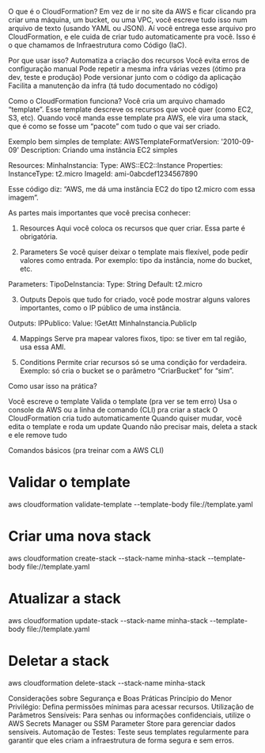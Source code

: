 O que é o CloudFormation?
Em vez de ir no site da AWS e ficar clicando pra criar uma máquina, um bucket, ou uma VPC, você escreve tudo isso num arquivo de texto (usando YAML ou JSON). Aí você entrega esse arquivo pro CloudFormation, e ele cuida de criar tudo automaticamente pra você.
Isso é o que chamamos de Infraestrutura como Código (IaC).

Por que usar isso?
Automatiza a criação dos recursos
Você evita erros de configuração manual
Pode repetir a mesma infra várias vezes (ótimo pra dev, teste e produção)
Pode versionar junto com o código da aplicação
Facilita a manutenção da infra (tá tudo documentado no código)

Como o CloudFormation funciona?
Você cria um arquivo chamado “template”. Esse template descreve os recursos que você quer (como EC2, S3, etc). Quando você manda esse template pra AWS, ele vira uma stack, que é como se fosse um “pacote” com tudo o que vai ser criado.

Exemplo bem simples de template:
AWSTemplateFormatVersion: '2010-09-09'
Description: Criando uma instância EC2 simples

Resources:
  MinhaInstancia:
    Type: AWS::EC2::Instance
    Properties:
      InstanceType: t2.micro
      ImageId: ami-0abcdef1234567890


Esse código diz: “AWS, me dá uma instância EC2 do tipo t2.micro com essa imagem”.

As partes mais importantes que você precisa conhecer:
1. Resources
Aqui você coloca os recursos que quer criar. Essa parte é obrigatória.

2. Parameters
Se você quiser deixar o template mais flexível, pode pedir valores como entrada. Por exemplo: tipo da instância, nome do bucket, etc.

Parameters:
  TipoDeInstancia:
    Type: String
    Default: t2.micro

3. Outputs
Depois que tudo for criado, você pode mostrar alguns valores importantes, como o IP público de uma instância.

Outputs:
  IPPublico:
    Value: !GetAtt MinhaInstancia.PublicIp

4. Mappings
Serve pra mapear valores fixos, tipo: se tiver em tal região, usa essa AMI.

5. Conditions
Permite criar recursos só se uma condição for verdadeira. Exemplo: só cria o bucket se o parâmetro “CriarBucket” for “sim”.

Como usar isso na prática?

Você escreve o template
Valida o template (pra ver se tem erro)
Usa o console da AWS ou a linha de comando (CLI) pra criar a stack
O CloudFormation cria tudo automaticamente
Quando quiser mudar, você edita o template e roda um update
Quando não precisar mais, deleta a stack e ele remove tudo

Comandos básicos (pra treinar com a AWS CLI)
# Validar o template
aws cloudformation validate-template --template-body file://template.yaml

# Criar uma nova stack
aws cloudformation create-stack --stack-name minha-stack --template-body file://template.yaml

# Atualizar a stack
aws cloudformation update-stack --stack-name minha-stack --template-body file://template.yaml

# Deletar a stack
aws cloudformation delete-stack --stack-name minha-stack

Considerações sobre Segurança e Boas Práticas
Princípio do Menor Privilégio: Defina permissões mínimas para acessar recursos.
Utilização de Parâmetros Sensíveis: Para senhas ou informações confidenciais, utilize o AWS Secrets Manager ou SSM Parameter Store para gerenciar dados sensíveis.
Automação de Testes: Teste seus templates regularmente para garantir que eles criam a infraestrutura de forma segura e sem erros.
